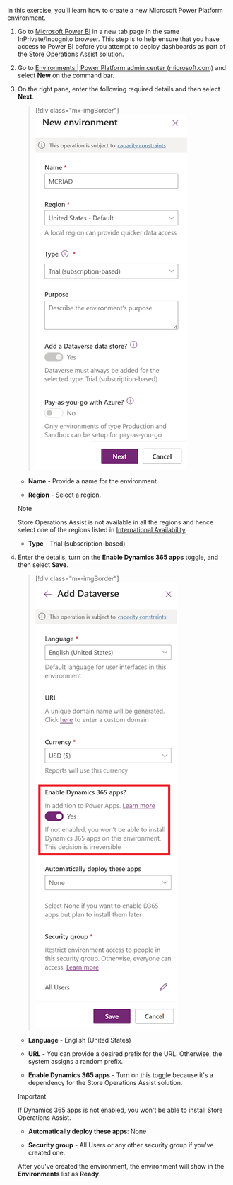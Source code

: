 In this exercise, you'll learn how to create a new Microsoft Power Platform environment.

1. Go to [Microsoft Power BI](https://app.powerbi.com/?azure-portal=true) in a new tab page in the same InPrivate/Incognito browser. This step is to help ensure that you have access to Power BI before you attempt to deploy dashboards as part of the Store Operations Assist solution.

1. Go to [Environments | Power Platform admin center (microsoft.com)](https://admin.powerplatform.microsoft.com/environments/?azure-portal=true) and select **New** on the command bar.

1. On the right pane, enter the following required details and then select **Next**.

   > [!div class="mx-imgBorder"]
   > [![Screenshot of the New environment pane with the values filled in.](../media/new-environment.png)](../media/new-environment.png#lightbox)

   - **Name** - Provide a name for the environment

   - **Region** - Select a region. 
   
   > [!NOTE]
   > Store Operations Assist is not available in all the regions and hence select one of the regions listed in [International Availability](/industry/retail/availability)

   - **Type** - Trial (subscription-based)

1. Enter the details, turn on the **Enable Dynamics 365 apps** toggle, and then select **Save**.

   > [!div class="mx-imgBorder"]
   > [![Screenshot of the Add Dataverse dialog with the details filled in.](../media/add-dataverse.png)](../media/add-dataverse.png#lightbox)

   - **Language** - English (United States)

   - **URL** - You can provide a desired prefix for the URL. Otherwise, the system assigns a random prefix.

   - **Enable Dynamics 365 apps** - Turn on this toggle because it's a dependency for the Store Operations Assist solution. 

   > [!IMPORTANT]
   > If Dynamics 365 apps is not enabled, you won't be able to install Store Operations Assist. 
   
   - **Automatically deploy these apps**: None

   - **Security group** - All Users or any other security group if you've created one.

   After you've created the environment, the environment will show in the **Environments** list as **Ready**.

